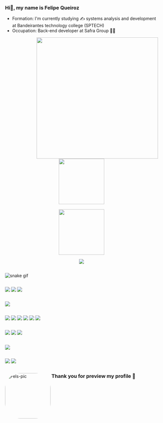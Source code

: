 ### Hi👋, my name is Felipe Queiroz
* Formation: I'm currently studying ✍️ systems analysis and development at Bandeirantes technology college (SPTECH)
* Occupation: Back-end developer at Safra Group 🧑‍💻 

<img src="https://thumbs.gfycat.com/AncientCrispArctichare-max-1mb.gif" min-width="400px" max-width="400px" width="400px" align="right">

<div align="center">
    <p align="center">
  <a href="https://github.com/felipequeiroz179">
    <img
      align="center"
      height="150em"
      src="https://github-readme-stats.vercel.app/api?username=felipequeiroz179&show_icons=true&include_all_commits=true&count_private=true&theme=tokyonight"
    />
  </a>
  <br><br>
  <a href="https://github.com/felipequeiroz179">
    <img
      align="center"
      height="150em"
      src="https://github-readme-stats.vercel.app/api/top-langs/?username=felipequeiroz179&show_icons=true&include_all_commits=true&count_private=true&layout=compact&theme=tokyonight"
    />
  </a>
</p>


<p align="center">
  <a href="https://github.com/felipequeiroz179">
    <img
      align="center"
      src="https://github-profile-trophy.vercel.app/?username=felipequeiroz179&theme=onedark&no-frame=true&row=1&&margin-w=20&no-bg=true"
    />
  </a>
  
</a>

</p>
</div>

  ##
  
  ![snake gif](https://github.com/felipequeiroz179/felipequeiroz179/blob/output/github-contribution-grid-snake.svg)

  ##
 
<div> 
  <a href = "mailto:felipequeiroz08@gmail.com"><img src="https://img.shields.io/badge/-Gmail-%23333?style=for-the-badge&logo=gmail&logoColor=white" target="_blank"></a>
  <a href="https://www.linkedin.com/in/felipe-de-sales-queiroz-69aa77243" target="_blank"><img src="https://img.shields.io/badge/-LinkedIn-%230077B5?style=for-the-badge&logo=linkedin&logoColor=white" target="_blank"></a> 
  <a href="https://www.instagram.com/felipe_quirozsss/" target="_blank"><img src="https://img.shields.io/badge/Instagram-E4405F?style=for-the-badge&logo=instagram&logoColor=white" target="_blank"></a> 
  
  ##
  
  <a href="#" target="_blank"><img src="https://img.shields.io/badge/Windows-0078D6?style=for-the-badge&logo=windows&logoColor=white" target="_blank"></a> 
  
  ##
  
  <a href="#" target="_blank"><img src="https://img.shields.io/badge/HTML5-E34F26?style=for-the-badge&logo=html5&logoColor=white" target="_blank"></a> 
  <a href="#" target="_blank"><img src="https://img.shields.io/badge/CSS3-1572B6?style=for-the-badge&logo=css3&logoColor=white" target="_blank"></a> 
  <a href="#" target="_blank"><img src="https://img.shields.io/badge/JavaScript-F7DF1E?style=for-the-badge&logo=javascript&logoColor=black" target="_blank"></a> 
  <a href="#" target="_blank"><img src="https://img.shields.io/badge/Node.js-43853D?style=for-the-badge&logo=node.js&logoColor=white" target="_blank"></a> 
  <a href="#" target="_blank"><img src="https://img.shields.io/badge/Java-ED8B00?style=for-the-badge&logo=java&logoColor=white" target="_blank"></a> 
  <a href="#" target="_blank"><img src="https://img.shields.io/badge/C%23-239120?style=for-the-badge&logo=c-sharp&logoColor=white" target="_blank"></a>
  
  
  ##
  
  <a href="#" target="_blank"><img src="https://img.shields.io/badge/React_Native-20232A?style=for-the-badge&logo=react&logoColor=61DAFB" target="_blank"></a> 
  <a href="#" target="_blank"><img src="https://img.shields.io/badge/Angular-DD0031?style=for-the-badge&logo=angular&logoColor=white" target="_blank"></a> 
  <a href="#" target="_blank"><img src="https://img.shields.io/badge/Bootstrap-563D7C?style=for-the-badge&logo=bootstrap&logoColor=white" target="_blank"></a> 
  
  ##
  
  <a href="#" target="_blank"><img src="https://img.shields.io/badge/MySQL-00000F?style=for-the-badge&logo=mysql&logoColor=white" target="_blank"></a> 
  
  ##
  
  <a href="#" target="_blank"><img src="https://img.shields.io/badge/Microsoft_Azure-0089D6?style=for-the-badge&logo=microsoft-azure&logoColor=white" target="_blank"></a>
  <a href="#" target="_blank"><img src="https://img.shields.io/badge/Heroku-430098?style=for-the-badge&logo=heroku&logoColor=white" target="_blank"></a>
   ##
  <img align="left" alt="Fels-pic" height="150" style="border-radius:50px;" src="https://picrew.me/shareImg/org/202208/338224_Fx1IX0aP.png">  
  
  ### Thank you for preview my profile 💓
   
  
</div> 
